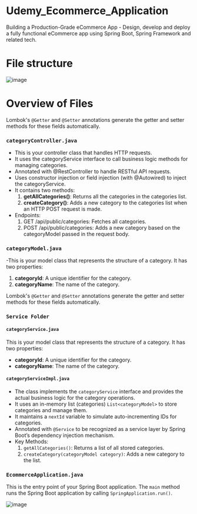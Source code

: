 # Udemy_Ecommerce_Application
Building a Production-Grade eCommerce App - Design, develop and deploy a fully functional eCommerce app using Spring Boot, Spring Framework and related tech.

# File structure 

![image](https://github.com/user-attachments/assets/c7172a45-e53a-4ead-994a-1eb604e72029)


# Overview of Files

Lombok's `@Getter` and `@Setter` annotations generate the getter and setter methods for these fields automatically.

### `categoryController.java`

- This is your controller class that handles HTTP requests.
- It uses the categoryService interface to call business logic methods for managing categories.
- Annotated with @RestController to handle RESTful API requests.
- Uses constructor injection or field injection (with @Autowired) to inject the categoryService.
- It contains two methods:
  1. **getAllCategories()**: Returns all the categories in the categories list.
  2. **createCategory()**: Adds a new category to the categories list when an HTTP POST request is made.
- Endpoints:
  1. GET /api/public/categories: Fetches all categories.
  2. POST /api/public/categories: Adds a new category based on the categoryModel passed in the request body.

### `categoryModel.java`

-This is your model class that represents the structure of a category. It has two properties:
  1. **categoryId**: A unique identifier for the category.
  2. **categoryName**: The name of the category.

Lombok's `@Getter` and `@Setter` annotations generate the getter and setter methods for these fields automatically.

### `Service Folder`
#### `categoryService.java`

This is your model class that represents the structure of a category. It has two properties:
- **categoryId**: A unique identifier for the category.
- **categoryName**: The name of the category.

#### `categoryServiceImpl.java`
- The class implements the `categoryService` interface and provides the actual business logic for the category operations.
- It uses an in-memory list (categories) `List<categoryModel>` to store categories and manage them.
- It maintains a `nextId` variable to simulate auto-incrementing IDs for categories.
- Annotated with `@Service` to be recognized as a service layer by Spring Boot’s dependency injection mechanism.
- Key Methods:
  1. `getAllCategories()`: Returns a list of all stored categories.
  2. `createCategory(categoryModel category)`: Adds a new category to the list.

### `EcommerceApplication.java`

This is the entry point of your Spring Boot application. The `main` method runs the Spring Boot application by calling `SpringApplication.run()`.


![image](https://github.com/user-attachments/assets/1e140d09-6af1-49b4-a2b3-96b9e5c5819d)
